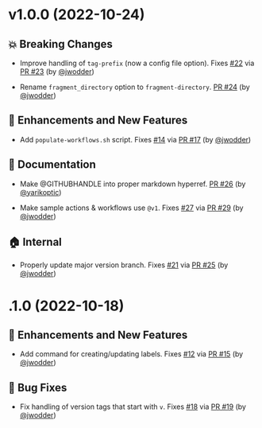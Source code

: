 
<a id='changelog-v1.0.0'></a>
# v1.0.0 (2022-10-24)

## 💥 Breaking Changes

- Improve handling of `tag-prefix` (now a config file option).  Fixes [#22](https://github.com/datalad/release-action/issues/22) via [PR #23](https://github.com/datalad/release-action/pull/23) (by [@jwodder](https://github.com/jwodder))

- Rename `fragment_directory` option to `fragment-directory`.  [PR #24](https://github.com/datalad/release-action/pull/24) (by [@jwodder](https://github.com/jwodder))

## 🚀 Enhancements and New Features

- Add `populate-workflows.sh` script.  Fixes [#14](https://github.com/datalad/release-action/issues/14) via [PR #17](https://github.com/datalad/release-action/pull/17) (by [@jwodder](https://github.com/jwodder))

## 📝 Documentation

- Make @GITHUBHANDLE into proper markdown hyperref.  [PR #26](https://github.com/datalad/release-action/pull/26) (by [@yarikoptic](https://github.com/yarikoptic))

- Make sample actions & workflows use `@v1`.  Fixes [#27](https://github.com/datalad/release-action/issues/27) via [PR #29](https://github.com/datalad/release-action/pull/29) (by [@jwodder](https://github.com/jwodder))

## 🏠 Internal

- Properly update major version branch.  Fixes [#21](https://github.com/datalad/release-action/issues/21) via [PR #25](https://github.com/datalad/release-action/pull/25) (by [@jwodder](https://github.com/jwodder))

<a id='changelog-.1.0'></a>
# .1.0 (2022-10-18)

## 🚀 Enhancements and New Features

- Add command for creating/updating labels.  Fixes [#12](https://github.com/datalad/release-action/issues/12) via [PR #15](https://github.com/datalad/release-action/pull/15) (by [@jwodder](https://github.com/jwodder))

## 🐛 Bug Fixes

- Fix handling of version tags that start with `v`.  Fixes [#18](https://github.com/datalad/release-action/issues/18) via [PR #19](https://github.com/datalad/release-action/pull/19) (by [@jwodder](https://github.com/jwodder))
